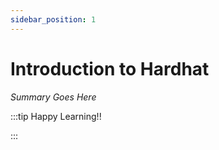 ```yaml
---
sidebar_position: 1
---
```


# Introduction to Hardhat

_Summary Goes Here_

:::tip Happy Learning!!

<QuestButton text="Go To Quest" link="https://app.stackup.dev/quest_page/introduction-to-hardhat" />

:::

